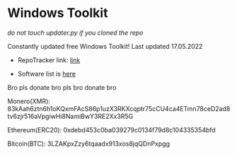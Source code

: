 # Windows Toolkit
*do not touch updater.py if you cloned the repo*

Constantly updated free Windows Toolkit!
Last updated 17.05.2022

- RepoTracker link: [link](https://repo-tracker.com/r/gh/xemulat/Windows-Toolkit)

- Software list is [here](https://github.com/xemulat/Windows-Toolkit/blob/main/list.md)







Bro pls donate bro pls bro donate bro

Monero(XMR): 83kAah6ztn6h1oKQxmFAcS86p1uzX3RKXcqptr75cCU4ca4ETmn78ceD2ad8tv6zjr516aVpgiwHi8NamiBwY3RE2Xx3R5G

Ethereum(ERC20): 0xdebd453c0ba039279c0134f79d8c104335354bfd

Bitcoin(BTC): 3LZAKpxZzy6tqaadx913xos8jqQDnPxpgg
